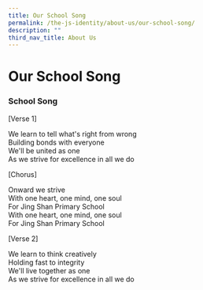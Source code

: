 ```yaml
---
title: Our School Song
permalink: /the-js-identity/about-us/our-school-song/
description: ""
third_nav_title: About Us
---
```

# **Our School Song**

                                                            
### School Song 

\[Verse 1]

We learn to tell what's right from wrong   
Building bonds with everyone  
We'll be united as one  
As we strive for excellence in all we do  


\[Chorus\]

Onward we strive  
With one heart, one mind, one soul  
For Jing Shan Primary School  
With one heart, one mind, one soul   
For Jing Shan Primary School  


\[Verse 2]

We learn to think creatively   
Holding fast to integrity   
We'll live together as one   
As we strive for excellence in all we do
